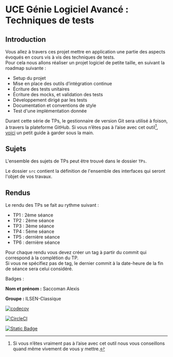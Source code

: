 # UCE Génie Logiciel Avancé : Techniques de tests

## Introduction

Vous allez à travers ces projet mettre en application une partie des aspects évoqués en cours vis à vis des techniques de tests.  
Pour cela nous allons réaliser un projet logiciel de petite taille, en suivant la roadmap suivante : 
- Setup du projet
- Mise en place des outils d’intégration continue
- Écriture des tests unitaires
- Écriture des mocks, et validation des tests
- Développement dirigé par les tests
- Documentation et conventions de style
- Test d'une implémentation donnée

Durant cette série de TPs, le gestionnaire de version Git sera utilisé à foison, à travers la plateforme GitHub. Si vous n’êtes pas à l’aise avec cet outil[^1], [voici](http://rogerdudler.github.io/git-guide/) un petit guide à garder sous la main.

## Sujets

L'ensemble des sujets de TPs peut être trouvé dans le dossier `TPs`.

Le dossier `src` contient la définition de l'ensemble des interfaces qui seront l'objet de vos travaux.

## Rendus

Le rendu des TPs se fait au rythme suivant :

- TP1 : 2ème séance
- TP2 : 2ème séance
- TP3 : 3ème séance
- TP4 : 5ème séance
- TP5 : dernière séance
- TP6 : dernière séance

Pour chaque rendu vous devez créer un tag à partir du commit qui correspond à la complétion du TP.  
Si vous ne spécifiez pas de tag, le dernier commit à la date-heure de la fin de séance sera celui considéré.

[^1]: Si vous n’êtes vraiment pas à l’aise avec cet outil nous vous conseillons quand même vivement de vous y mettre.

Badges :

**Nom et prénom :** Saccoman Alexis

**Groupe :** ILSEN-Classique

[![codecov](https://circleci.com/gh/AlexisSaccoman/ceri-m1-techniques-de-test.svg?style=svg)](https://app.circleci.com/pipelines/github/Corentin-RUIS/ceri-m1-techniques-de-test?branch=master)

[![CircleCI](https://codecov.io/gh/AlexisSaccoman/ceri-m1-techniques-de-test/branch/master/graph/badge.svg)]((https://app.codecov.io/gh/AlexisSaccoman/ceri-m1-techniques-de-test))

[![Static Badge](https://img.shields.io/badge/Documentation-Javadoc-blue)](https://alexissaccoman.github.io/ceri-m1-techniques-de-test/apidocs/pokedex/api/package-summary.html)
